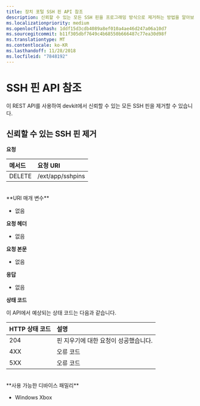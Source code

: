 ```yaml
---
title: 장치 포털 SSH 핀 API 참조
description: 신뢰할 수 있는 모든 SSH 핀을 프로그래밍 방식으로 제거하는 방법을 알아보세요.
ms.localizationpriority: medium
ms.openlocfilehash: 1ddf15d3cdb4089a8ef010a4ae46d247a06a10d7
ms.sourcegitcommit: b11f305dbf7649c4b68550b666487c77ea30d98f
ms.translationtype: MT
ms.contentlocale: ko-KR
ms.lasthandoff: 11/28/2018
ms.locfileid: "7848192"
---
```

# <a name="ssh-pins-api-reference"></a>SSH 핀 API 참조
이 REST API를 사용하여 devkit에서 신뢰할 수 있는 모든 SSH 핀을 제거할 수 있습니다.

## <a name="remove-trusted-ssh-pins"></a>신뢰할 수 있는 SSH 핀 제거

**요청**

메서드      | 요청 URI
:------     | :-----
DELETE | /ext/app/sshpins
<br />
**URI 매개 변수**

- 없음

**요청 헤더**

- 없음

**요청 본문**   

- 없음

**응답**   

- 없음 

**상태 코드**

이 API에서 예상되는 상태 코드는 다음과 같습니다.

HTTP 상태 코드      | 설명
:------     | :-----
204 | 핀 지우기에 대한 요청이 성공했습니다.
4XX | 오류 코드
5XX | 오류 코드

<br />
**사용 가능한 디바이스 패밀리**

* Windows Xbox

